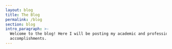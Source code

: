 ```yaml
---
layout: blog
title: The Blog
permalink: /blog
section: blog
intro_paragraph: >-
  Welcome to the blog! Here I will be posting my academic and professional
  accomplishments.
---
```


